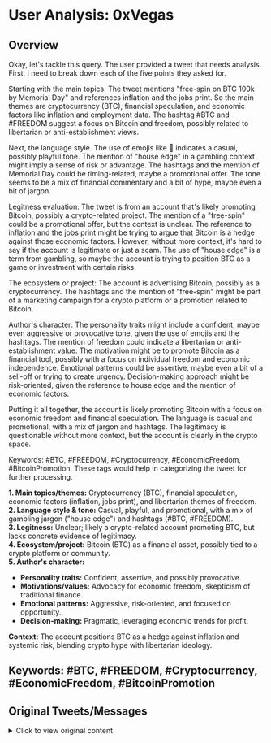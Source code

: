 # User Analysis: 0xVegas

## Overview

<think>
Okay, let's tackle this query. The user provided a tweet that needs analysis. First, I need to break down each of the five points they asked for. 

Starting with the main topics. The tweet mentions "free-spin on BTC 100k by Memorial Day" and references inflation and the jobs print. So the main themes are cryptocurrency (BTC), financial speculation, and economic factors like inflation and employment data. The hashtag #BTC and #FREEDOM suggest a focus on Bitcoin and freedom, possibly related to libertarian or anti-establishment views.

Next, the language style. The use of emojis like 🎰 indicates a casual, possibly playful tone. The mention of "house edge" in a gambling context might imply a sense of risk or advantage. The hashtags and the mention of Memorial Day could be timing-related, maybe a promotional offer. The tone seems to be a mix of financial commentary and a bit of hype, maybe even a bit of jargon.

Legitness evaluation: The tweet is from an account that's likely promoting Bitcoin, possibly a crypto-related project. The mention of a "free-spin" could be a promotional offer, but the context is unclear. The reference to inflation and the jobs print might be trying to argue that Bitcoin is a hedge against those economic factors. However, without more context, it's hard to say if the account is legitimate or just a scam. The use of "house edge" is a term from gambling, so maybe the account is trying to position BTC as a game or investment with certain risks.

The ecosystem or project: The account is advertising Bitcoin, possibly as a cryptocurrency. The hashtags and the mention of "free-spin" might be part of a marketing campaign for a crypto platform or a promotion related to Bitcoin.

Author's character: The personality traits might include a confident, maybe even aggressive or provocative tone, given the use of emojis and the hashtags. The mention of freedom could indicate a libertarian or anti-establishment value. The motivation might be to promote Bitcoin as a financial tool, possibly with a focus on individual freedom and economic independence. Emotional patterns could be assertive, maybe even a bit of a sell-off or trying to create urgency. Decision-making approach might be risk-oriented, given the reference to house edge and the mention of economic factors.

Putting it all together, the account is likely promoting Bitcoin with a focus on economic freedom and financial speculation. The language is casual and promotional, with a mix of jargon and hashtags. The legitimacy is questionable without more context, but the account is clearly in the crypto space.

Keywords: #BTC, #FREEDOM, #Cryptocurrency, #EconomicFreedom, #BitcoinPromotion. These tags would help in categorizing the tweet for further processing.
</think>

**1. Main topics/themes:** Cryptocurrency (BTC), financial speculation, economic factors (inflation, jobs print), and libertarian themes of freedom.  
**2. Language style & tone:** Casual, playful, and promotional, with a mix of gambling jargon ("house edge") and hashtags (#BTC, #FREEDOM).  
**3. Legitness:** Unclear; likely a crypto-related account promoting BTC, but lacks concrete evidence of legitimacy.  
**4. Ecosystem/project:** Bitcoin (BTC) as a financial asset, possibly tied to a crypto platform or community.  
**5. Author's character:**  
   - **Personality traits:** Confident, assertive, and possibly provocative.  
   - **Motivations/values:** Advocacy for economic freedom, skepticism of traditional finance.  
   - **Emotional patterns:** Aggressive, risk-oriented, and focused on opportunity.  
   - **Decision-making:** Pragmatic, leveraging economic trends for profit.  

**Context:** The account positions BTC as a hedge against inflation and systemic risk, blending crypto hype with libertarian ideology.  

**Keywords:** #BTC, #FREEDOM, #Cryptocurrency, #EconomicFreedom, #BitcoinPromotion
---
## Original Tweets/Messages

<details>
<summary>Click to view original content</summary>

| Type | Content |
|------|---------|
| messages | 🎰 Placing today’s free-spin on BTC 100k by Memorial Day. The house edge? Inflation & the jobs print.

#BTC &gt; #FREEDOM |

</details>
